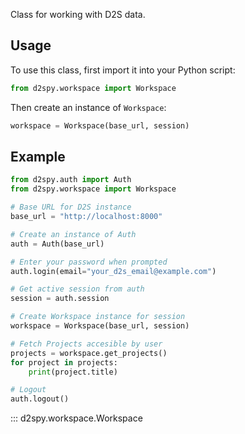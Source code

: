 Class for working with D2S data.

## Usage

To use this class, first import it into your Python script:

```python
from d2spy.workspace import Workspace
```

Then create an instance of `Workspace`:

```python
workspace = Workspace(base_url, session)
```

## Example

```python
from d2spy.auth import Auth
from d2spy.workspace import Workspace

# Base URL for D2S instance
base_url = "http://localhost:8000"

# Create an instance of Auth
auth = Auth(base_url)

# Enter your password when prompted
auth.login(email="your_d2s_email@example.com")

# Get active session from auth
session = auth.session

# Create Workspace instance for session
workspace = Workspace(base_url, session)

# Fetch Projects accesible by user
projects = workspace.get_projects()
for project in projects:
    print(project.title)

# Logout
auth.logout()
```

::: d2spy.workspace.Workspace
